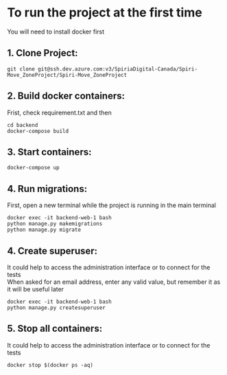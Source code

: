 
# To run the project at the first time

You will need to install docker first

## 1. Clone Project:
~~~~
git clone git@ssh.dev.azure.com:v3/SpiriaDigital-Canada/Spiri-Move_ZoneProject/Spiri-Move_ZoneProject
~~~~

## 2. Build docker containers:
Frist, check requirement.txt and then
~~~~
cd backend
docker-compose build
~~~~

## 3. Start containers:
~~~~
docker-compose up
~~~~

## 4. Run migrations:
First, open a new terminal while the project is running in the main terminal
~~~~
docker exec -it backend-web-1 bash
python manage.py makemigrations
python manage.py migrate
~~~~

## 4. Create superuser:
It could help to access the administration interface or to connect for the tests\
When asked for an email address, enter any valid value, but remember it as it will be useful later
~~~~
docker exec -it backend-web-1 bash
python manage.py createsuperuser
~~~~

## 5. Stop all containers:
It could help to access the administration interface or to connect for the tests
~~~~
docker stop $(docker ps -aq)
~~~~



